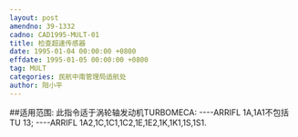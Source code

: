 ```yaml
---
layout: post
amendno: 39-1332
cadno: CAD1995-MULT-01
title: 检查超速传感器
date: 1995-01-04 00:00:00 +0800
effdate: 1995-01-05 00:00:00 +0800
tag: MULT
categories: 民航中南管理局适航处
author: 阳小平
---
```


##适用范围:
此指令适于涡轮轴发动机TURBOMECA:
----ARRIFL 1A,1A1不包括TU 13;
----ARRIFL 1A2,1C,1C1,1C2,1E,1E2,1K,1K1,1S,1S1.

